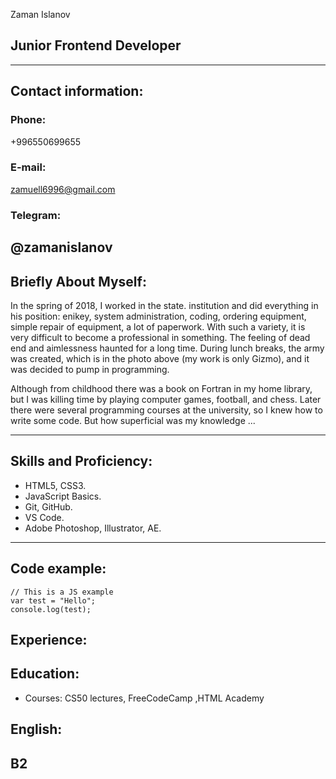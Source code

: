 Zaman Islanov

## Junior Frontend Developer

---
## Contact information:

### Phone: 
+996550699655
### E-mail: 
zamuell6996@gmail.com
### Telegram: 
@zamanislanov
---
## Briefly About Myself:
In the spring of 2018, I worked in the state. institution and did everything in his position: enikey, system administration, coding, ordering equipment, simple repair of equipment, a lot of paperwork. With such a variety, it is very difficult to become a professional in something. The feeling of dead end and aimlessness haunted for a long time. During lunch breaks, the army was created, which is in the photo above (my work is only Gizmo), and it was decided to pump in programming.

Although from childhood there was a book on Fortran in my home library, but I was killing time by playing computer games, football, and chess. Later there were several programming courses at the university, so I knew how to write some code. But how superficial was my knowledge ...

---

## Skills and Proficiency:

- HTML5, CSS3.
- JavaScript Basics.
- Git, GitHub.
- VS Code.
- Adobe Photoshop, Illustrator, AE.
---
## Code example:
 
```
// This is a JS example
var test = "Hello";
console.log(test);
```
## Experience:
## Education:
- Courses: CS50 lectures, FreeCodeCamp ,HTML Academy

## English:
## B2


